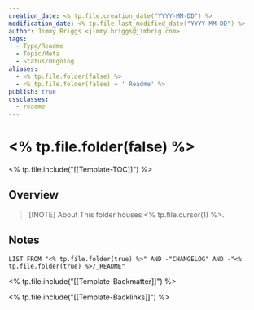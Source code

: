 ```yaml
---
creation_date: <% tp.file.creation_date("YYYY-MM-DD") %>
modification_date: <% tp.file.last_modified_date("YYYY-MM-DD") %>
author: Jimmy Briggs <jimmy.briggs@jimbrig.com>
tags:
  - Type/Readme
  - Topic/Meta
  - Status/Ongoing
aliases:
  - <% tp.file.folder(false) %>
  - <% tp.file.folder(false) + ' Readme' %>
publish: true
cssclasses:
  - readme
---
```


# <% tp.file.folder(false) %>

<% tp.file.include("[[Template-TOC]]") %>

## Overview

> [!NOTE] About
> This folder houses <% tp.file.cursor(1) %>.

## Notes

```dataview
LIST FROM "<% tp.file.folder(true) %>" AND -"CHANGELOG" AND -"<% tp.file.folder(true) %>/_README"
```

<% tp.file.include("[[Template-Backmatter]]") %>

<% tp.file.include("[[Template-Backlinks]]") %>
